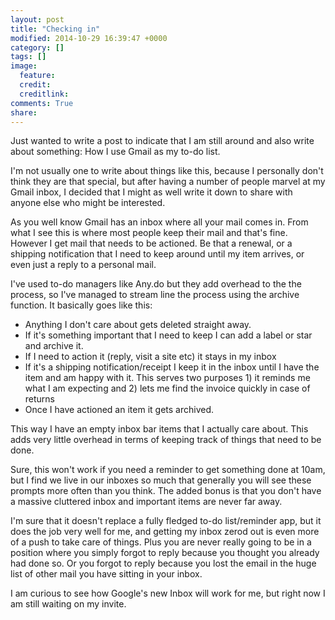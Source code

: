```yaml
---
layout: post
title: "Checking in"
modified: 2014-10-29 16:39:47 +0000
category: []
tags: []
image:
  feature: 
  credit: 
  creditlink: 
comments: True
share: 
---
```


Just wanted to write a post to indicate that I am still around and also write about
something: How I use Gmail as my to-do list.

I'm not usually one to write about things like this, because I personally don't
think they are that special, but after having a number of people marvel at
my Gmail inbox, I decided that I might as well write it down to share with anyone
else who might be interested.

As you well know Gmail has an inbox where all your mail comes in. From what I see
this is where most people keep their mail and that's fine. However I get mail
that needs to be actioned. Be that a renewal, or a shipping notification that I 
need to keep around until my item arrives, or even just a reply to a personal mail.

I've used to-do managers like Any.do but they add overhead to the the process, so 
I've managed to stream line the process using the archive function. It basically goes
like this:

* Anything I don't care about gets deleted straight away.
* If it's something important that I need to keep I can add a label or star and 
  archive it.
* If I need to action it (reply, visit a site etc) it stays in my inbox
* If it's a shipping notification/receipt I keep it in the inbox until I have the item
  and am happy with it. This serves two purposes 1) it reminds me what I am expecting
  and 2) lets me find the invoice quickly in case of returns
* Once I have actioned an item it gets archived.

This way I have an empty inbox bar items that I actually care about. This adds
very little overhead in terms of keeping track of things that need to be done.

Sure, this won't work if you need a reminder to get something done at 10am, but
I find we live in our inboxes so much that generally you will see these prompts
more often than you think. The added bonus is that you don't have a massive cluttered
inbox and important items are never far away.

I'm sure that it doesn't replace a fully fledged to-do list/reminder app, but
it does the job very well for me, and getting my inbox zerod out is even more of
a push to take care of things. Plus you are never really going to be in a position
where you simply forgot to reply because you thought you already had done so. Or
you forgot to reply because you lost the email in the huge list of other mail you
have sitting in your inbox.

I am curious to see how Google's new Inbox will work for me, but right now I am
still waiting on my invite.
